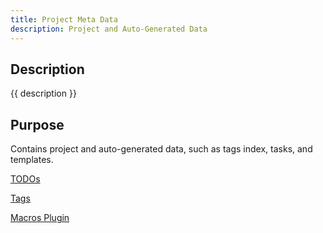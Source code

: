```yaml
---
title: Project Meta Data
description: Project and Auto-Generated Data
---
```


## Description

{{ description }}

## Purpose

Contains project and auto-generated data, such as tags index, tasks, and templates.

<div class="outter-container">
    <div class="item-00 box1"><a href="TaskList/"><p>TODOs</p></a></div>
    <div class="item-00 box1"><a href="tags/"><p>Tags</p></a></div>
    <div class="item-00 box1"><a href="macros/"><p>Macros Plugin</p></a></div>
</div>

